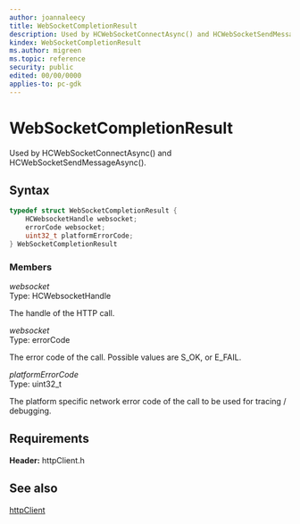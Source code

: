 ```yaml
---
author: joannaleecy
title: WebSocketCompletionResult
description: Used by HCWebSocketConnectAsync() and HCWebSocketSendMessageAsync().
kindex: WebSocketCompletionResult
ms.author: migreen
ms.topic: reference
security: public
edited: 00/00/0000
applies-to: pc-gdk
---
```


# WebSocketCompletionResult  

Used by HCWebSocketConnectAsync() and HCWebSocketSendMessageAsync().  

## Syntax  
  
```cpp
typedef struct WebSocketCompletionResult {  
    HCWebsocketHandle websocket;  
    errorCode websocket;  
    uint32_t platformErrorCode;  
} WebSocketCompletionResult  
```
  
### Members  
  
*websocket*  
Type: HCWebsocketHandle  
  
The handle of the HTTP call.
  
*websocket*  
Type: errorCode  
  
The error code of the call. Possible values are S_OK, or E_FAIL.
  
*platformErrorCode*  
Type: uint32_t  
  
The platform specific network error code of the call to be used for tracing / debugging.
  
## Requirements  
  
**Header:** httpClient.h
  
## See also  
[httpClient](../httpclient_members.md)  
  
  